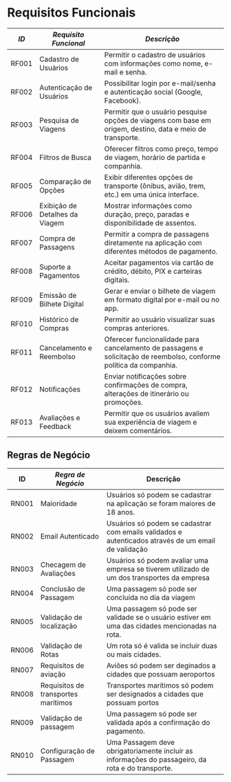
# Requisitos Funcionais

| *ID* | *Requisito Funcional*        |*Descrição*                                                                                                      |
| ------ | ------------------------------ | ------------------------------------------------------------------------------------------------------------------ |
| RF001  | Cadastro de Usuários           | Permitir o cadastro de usuários com informações como nome, e-mail e senha.                                         |
| RF002  | Autenticação de Usuários       | Possibilitar login por e-mail/senha e autenticação social (Google, Facebook).                                      |
| RF003  | Pesquisa de Viagens            | Permitir que o usuário pesquise opções de viagens com base em origem, destino, data e meio de transporte.          |
| RF004  | Filtros de Busca               | Oferecer filtros como preço, tempo de viagem, horário de partida e companhia.                                      |
| RF005  | Comparação de Opções           | Exibir diferentes opções de transporte (ônibus, avião, trem, etc.) em uma única interface.                         |
| RF006  | Exibição de Detalhes da Viagem | Mostrar informações como duração, preço, paradas e disponibilidade de assentos.                                    |
| RF007  | Compra de Passagens            | Permitir a compra de passagens diretamente na aplicação com diferentes métodos de pagamento.                       |
| RF008  | Suporte a Pagamentos           | Aceitar pagamentos via cartão de crédito, débito, PIX e carteiras digitais.                                        |
| RF009  | Emissão de Bilhete Digital     | Gerar e enviar o bilhete de viagem em formato digital por e-mail ou no app.                                        |
| RF010  | Histórico de Compras           | Permitir ao usuário visualizar suas compras anteriores.                                                            |
| RF011  | Cancelamento e Reembolso       | Oferecer funcionalidade para cancelamento de passagens e solicitação de reembolso, conforme política da companhia. |
| RF012  | Notificações                   | Enviar notificações sobre confirmações de compra, alterações de itinerário ou promoções.                           |
| RF013  | Avaliações e Feedback          | Permitir que os usuários avaliem sua experiência de viagem e deixem comentários.                                   |

## Regras de Negócio

| ID    | *Regra de Negócio*                | Descrição                                                                                           |
| ----- | ----------------------------------- | --------------------------------------------------------------------------------------------------- |
| RN001 | Maioridade                          | Usuários só podem se cadastrar na aplicação se foram maiores de 18 anos.                            |
| RN002 | Email Autenticado                   | Usuários só podem se cadastrar com emails validados e autenticados através de um email de validação |
| RN003 | Checagem de Avaliações              | Usuários só podem avaliar uma empresa se tiverem utilizado de um dos transportes da empresa         |
| RN004 | Conclusão de Passagem               | Uma passagem só pode ser concluída no dia da viagem                                                 |
| RN005 | Validação de localização            | Uma passagem só pode ser validade se o usuário estiver em uma das cidades mencionadas na rota.      |
| RN006 | Validação de Rotas                  | Um rota só é valida se incluir duas ou mais cidades.                                                |
| RN007 | Requisitos de aviação               | Aviões só podem ser deginados a cidades que possuam aeroportos                                      |
| RN008 | Requisitos de transportes maritimos | Transportes marítimos só podem ser designados a cidades que possuam portos                          |
| RN009 | Validação de passagem               | Uma passagem só pode ser validada após a confirmação do pagamento.                                  |
| RN010 | Configuração de Passagem            | Uma Passagem deve obrigatoriamente incluir as informações do passageiro, da rota e do transporte.   |